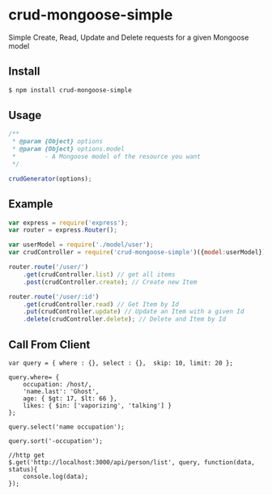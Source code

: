 crud-mongoose-simple
============

Simple Create, Read, Update and Delete requests for a given Mongoose model

## Install

```bash
$ npm install crud-mongoose-simple
```

## Usage

```js
/**
 * @param {Object} options
 * @param {Object} options.model
 *		  - A Mongoose model of the resource you want
 */

crudGenerator(options);
```

## Example

```js server
var express = require('express');
var router = express.Router();

var userModel = require('./model/user');
var crudController = require('crud-mongoose-simple')({model:userModel});

router.route('/user/')
    .get(crudController.list) // get all items
    .post(crudController.create); // Create new Item

router.route('/user/:id')
    .get(crudController.read) // Get Item by Id
    .put(crudController.update) // Update an Item with a given Id
    .delete(crudController.delete); // Delete and Item by Id
```



## Call From Client

```Get List
var query = { where : {}, select : {},  skip: 10, limit: 20 };

query.where= {
    occupation: /host/,
    'name.last': 'Ghost',
    age: { $gt: 17, $lt: 66 },
    likes: { $in: ['vaporizing', 'talking'] }
};

query.select('name occupation');

query.sort('-occupation');

//http get
$.get('http://localhost:3000/api/person/list', query, function(data, status){
    console.log(data);
});
```